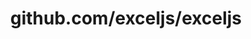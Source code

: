 ---
layout: post
title: github.com/exceljs/exceljs
categories: link
tags: [انگلیسی, برنامه‌نویسی]
---